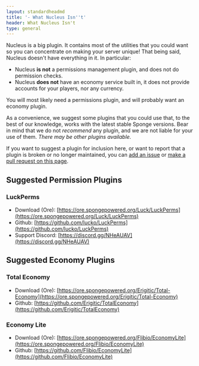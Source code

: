 ```yaml
---
layout: standardheadmd
title: '- What Nucleus Isn''t'
header: What Nucleus Isn't
type: general
---
```


Nucleus is a big plugin. It contains most of the utilities that you could want so you can concentrate on making your server unique!
That being said, Nucleus doesn't have everything in it. In particular:

* Nucleus **is not** a permissions management plugin, and does not do permission checks.
* Nucleus **does not** have an economy service built in, it does not provide accounts for your players, nor any currency.

You will most likely need a permissions plugin, and will probably want an economy plugin.

As a convenience, we suggest some plugins that you could use that, to the best of our knowledge, works with the latest stable Sponge versions. 
Bear in mind that we do not _recommend_ any plugin, and we are not liable for your use of them. _There may be other plugins available._

If you want to suggest a plugin for inclusion here, or want to report that a plugin is broken or no longer maintained, you can
[add an issue](https://github.com/NucleusPowered/nucleuspowered.github.io/issues) or 
[make a pull request on this page](https://github.com/NucleusPowered/nucleuspowered.github.io/tree/master/docs/permsecon.md). 

## Suggested Permission Plugins

### LuckPerms

* Download (Ore): [https://ore.spongepowered.org/Luck/LuckPerms](https://ore.spongepowered.org/Luck/LuckPerms) 
* Github: [https://github.com/lucko/LuckPerms](https://github.com/lucko/LuckPerms)
* Support Discord: [https://discord.gg/NHeAUAV](https://discord.gg/NHeAUAV)

## Suggested Economy Plugins

### Total Economy

* Download (Ore): [https://ore.spongepowered.org/Erigitic/Total-Economy](https://ore.spongepowered.org/Erigitic/Total-Economy)
* Github: [https://github.com/Erigitic/TotalEconomy](https://github.com/Erigitic/TotalEconomy)

### Economy Lite

* Download (Ore): [https://ore.spongepowered.org/Flibio/EconomyLite](https://ore.spongepowered.org/Flibio/EconomyLite) 
* Github: [https://github.com/Flibio/EconomyLite](https://github.com/Flibio/EconomyLite)

